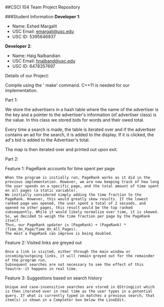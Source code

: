 ##CSCI 104 Team Project Repository

###Student Information
**Developer 1**:
  + Name: Eshed Margalit
  + USC Email: emargali@usc.edu
  + USC ID: 5395646937

**Developer 2**:
  + Name: Haig Nalbandian
  + USC Email: hnalband@usc.edu
  + USC ID: 6478357697

Details of our Project:

Compile using the ' make' command. C++11 is needed for our implementation.

Part 1:

We store the advertisers in a hash table where the name of the advertiser is the key and a pointer to the advertiser's information (of advertiser class) is the value. In this class we stored bids for words and their owed total.

Every time a search is made, the table is iterated over and if the advertiser contains an ad for the search, it is added to the display. If it is clicked, the ad's bid is added to the Advertiser's total.

The map is then iterated over and printed out upon exit.

Part 2:

Feature 1: PageRank accounts for time spent per page

	When the program is initially run, PageRank works as it did in the previous implementation. However, we are now keeping track of how long the user spends on a specific page, and the total amount of time spent on all pages (a static variable). 
	We initially considered simply adding the time fraction to the PageRank. However, this would greatly skew results. If the lowest ranked page was opened, the user spent a total of 2 seconds, and opened no other pages, this result would be the top ranked subsequently. While it would likely normalize over time, it is skewed. So, we decided to weigh the time fraction per page by the PageRank itself.
	Thus, our PageRank updater is (PageRank) + (PageRank) * (Time_On_Page/Time_On_All_Pages).
	The most a PageRank can improve is being doubled.

Feature 2: Visited links are greyed out

	Once a link is visited, either through the main window or incoming/outgoing links, it will remain greyed out for the remainder of the program run.
	Subsequent searches are not necessary to see the effect of this feautre--it happens in real time.

Feature 3: Suggestions based on search history

	Unique and case-insensitive searches are stored in QStringList which is then iterated over in real time as the user types in a potential query. If what is currently typed in matches a previous search, that item(s) is shown in a Completer box below the LineEdit.

